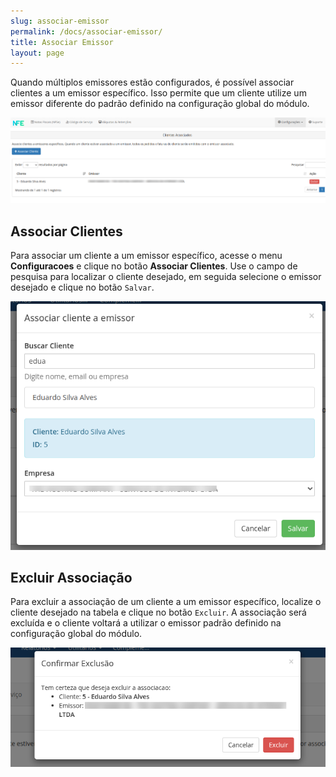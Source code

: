 ```yaml
---
slug: associar-emissor
permalink: /docs/associar-emissor/
title: Associar Emissor
layout: page
---
```


Quando múltiplos emissores estão configurados, é possível associar clientes a um emissor específico. Isso permite que um cliente utilize um emissor diferente do padrão definido na configuração global do módulo.

![](../assets/img/nfeio-whmcs-docs-configuracao-13.png)

## Associar Clientes

Para associar um cliente a um emissor específico, acesse o menu **Configuracoes** e clique no botão **Associar Clientes**. Use o campo de pesquisa para localizar o cliente desejado, em seguida selecione o emissor desejado e clique no botão `Salvar`.

![](../assets/img/nfeio-whmcs-docs-configuracao-14.png)

## Excluir Associação

Para excluir a associação de um cliente a um emissor específico, localize o cliente desejado na tabela e clique no botão `Excluir`. A associação será excluída e o cliente voltará a utilizar o emissor padrão definido na configuração global do módulo.

![](../assets/img/nfeio-whmcs-docs-configuracao-15.png)